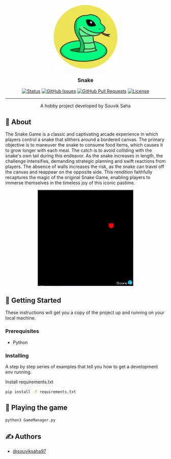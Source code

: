 <p align="center">
  <a href="" rel="noopener">
 <img width=200px height=200px src="files/icon.png" alt="Project logo"></a>
</p>

<h3 align="center">Snake</h3>

<div align="center">

[![Status](https://img.shields.io/badge/status-active-success.svg)]()
[![GitHub Issues](https://img.shields.io/github/issues/souviksaha97/Snake.svg)](https://github.com/souviksaha97/Snake/issues)
[![GitHub Pull Requests](https://img.shields.io/github/issues-pr/souviksaha97/Snake.svg)](https://github.com/souviksaha97/Snake/pulls)
[![License](https://img.shields.io/badge/license-MIT-blue.svg)](/LICENSE)

</div>

---

<p align="center"> A hobby project developed by Souvik Saha
    <br> 
</p>

## 🧐 About

The Snake Game is a classic and captivating arcade experience in which players control a snake that slithers around a bordered canvas. The primary objective is to maneuver the snake to consume food items, which causes it to grow longer with each meal. The catch is to avoid colliding with the snake's own tail during this endeavor. As the snake increases in length, the challenge intensifies, demanding strategic planning and swift reactions from players. The absence of walls increases the risk, as the snake can travel off the canvas and reappear on the opposite side. This rendition faithfully recaptures the magic of the original Snake Game, enabling players to immerse themselves in the timeless joy of this iconic pastime.

<p align="center">
  <img width="300" src="files/demo.gif">
</p>

## 🏁 Getting Started

These instructions will get you a copy of the project up and running on your local machine.

### Prerequisites

- Python

### Installing

A step by step series of examples that tell you how to get a development env running.

Install requirements.txt

```bash
pip install -f requirements.txt
```

## 🔧 Playing the game

```bash
python3 GameManager.py
```

## ✍️ Authors

- [@souviksaha97](https://github.com/souviksaha97)
